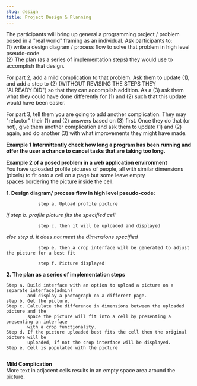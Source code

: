 ```yaml
---
slug: design
title: Project Design & Planning
---
```

The participants will bring up general a programming project / problem posed in a "real world" framing as an individual.  Ask participants to:  
(1) write a design diagram / process flow to solve that problem in high level pseudo-code  
(2) The plan (as a series of implementation steps) they would use to accomplish that design.

For part 2, add a mild complication to that problem.  Ask them to update (1), and add a step to (2) (WITHOUT REVISING THE STEPS THEY   
"ALREADY DID") so that they can accomplish addition.  As a (3) ask them what they could have done differently for (1) and (2) such that 
this update would have been easier.

For part 3, tell them you are going to add another complication.  They may "refactor" their (1) and (2) answers based on (3) first.  Once they do that (or not), give them another complication and ask them to update (1) and (2) again, and do another (3) with what improvements they might have made.

<b> Example 1 Intermittently check how long a program has been running and offer the user a chance to cancel tasks that are taking too long. </b> 


<b>Example 2 of a posed problem in a web application environment</b>  
  You have uploaded profile pictures of people, all with similar dimensions (pixels) to fit onto a cell on a page but some leave empty  
  spaces bordering the picture inside the cell.
  
<b>1. Design  diagram/ process flow in high level pseudo-code:</b>

                step a. Upload profile picture
           
<i>if        step b. profile picture fits the specified  cell </i>
      
                step c. then it will be uploaded and displayed
            
<i>else      step d. it does not meet the dimensions specified</i>
                                                                                                                                                            
                step e. then a crop interface will be generated to adjust the picture for a best fit
            
                step f. Picture displayed            



<b>2. The plan as a series of implementation steps </b>
```
Step a. Build interface with an option to upload a picture on a separate interface(admin)  
        and display a photograph on a different page.
step b. Get the picture.
Step c. Calculate the difference in dimensions between the uploaded picture and the   
        space the picture will fit into a cell by presenting a presenting an interface  
        with a crop functionality.
Step d. If the picture uploaded best fits the cell then the original picture will be   
        uploaded, if not the crop interface will be displayed.
Step e. Cell is populated with the picture


```
<b>Mild Complication</b>  
More text in adjacent cells results in an empty space area around the picture.



<!--
### Why do we write software?

Some scenarios:
- a script to extract some data from a file one time

- a data integration pipeline to merge information 
  from multiple sources

- analysis tools that do not exist (in my language/in
  a way that meets my needs)

- a graphical interface to communicate information to 
  non-technical users

- a smartphone game where people move pixels to make 
  the screen flash and this makes me rich

- an operating system


### Is there anything special about research software? Yes!
- Research software is often trying to do something new,
  and new endeavors don't always succeed.  It is more
  likely that you will have to stop and re-plan at some
  point in the middle of your project.

- A critical aspect of doing research is repeatability.
  Write your software in a way so that you and others
  will be able to re-create your results.  Sometimes you
  need to do this in order to sort out a bug; othertimes
  you want to repeat the analysis on a slightly different
  problem.

- Licensing for research software tends to be easy, because
  it is usually (and should be!) open source.  You can
  often use other open source software without problems,
  just remember to give appropriate credit to other
  software developers.


###Questions to answer (from class discussion):

1. What problem will it solve?
2. How beneficial will it be?
3. What kinds of methods?
4. Will it be efficient enough?
5. What programming language?
6. Is it sufficiently user-friendly?
7. Is it a correct algorithm / is it guaranteed to be 
   good enough?
8. Is it an improvement over existing methods?


### My list of questions to answer:

1. What is the problem to solve?
2. Who is the typical user?
3. Use case(s)?
4. Licensing?
5. Background research to do?
6. Data requirements?
7. Language/framework?
8. Hardware?
9. Operating system?
10. 3-5 milestones?
11. Potential challenges?

### Applying these ideas

For each of the following projects, take a few minutes to answer my list
of questions.

The projects:
1. command line tool that takes a URL and writes 
   plain text to disk

2. library that compares non-standard place names to
   a curated dictionary and does smart-matching

3. real-time prediction of match outcomes

4. battery tracker for smartphones that identifies 
   events that affect battery life (like software 
   updates, new apps, usage changes)

5. predictive elephant movement simulator


Input
-interface with a message to upload a picture
-get the picture


Processing
- calculate the diffence in pixels between the exisiting cell and the uploaded picture
- if picture overlaps the boundaries of the cell present an interface to crop the picture
- if picture is the best fit upload the picture to the cell


Output

-cell is populated with the picture







-->
